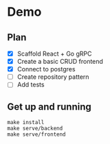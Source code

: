 # Demo

## Plan

- [x] Scaffold React + Go gRPC
- [x] Create a basic CRUD frontend
- [x] Connect to postgres
- [ ] Create repository pattern
- [ ] Add tests

## Get up and running

```shell
make install
make serve/backend
make serve/frontend
```
